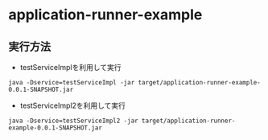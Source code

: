 # application-runner-example

## 実行方法
- testServiceImplを利用して実行
~~~
java -Dservice=testServiceImpl -jar target/application-runner-example-0.0.1-SNAPSHOT.jar
~~~

- testServiceImpl2を利用して実行
~~~
java -Dservice=testServiceImpl2 -jar target/application-runner-example-0.0.1-SNAPSHOT.jar
~~~
